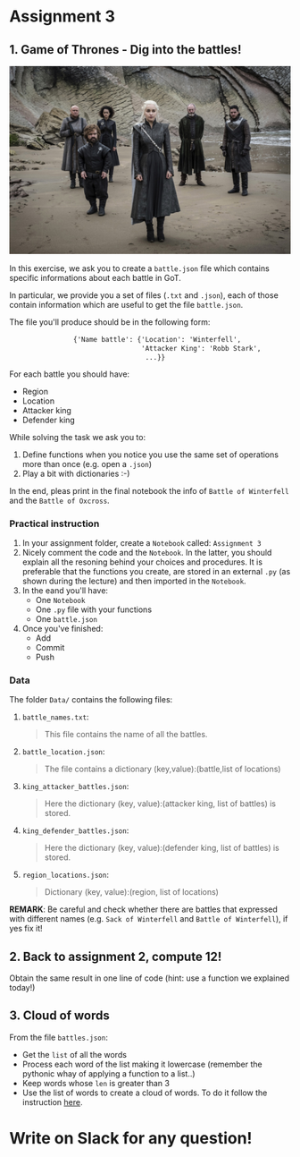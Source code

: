 # Assignment 3



## 1. Game of Thrones - Dig into the battles!

<p align="center">
  <img src="image/got.jpg" alt="Jon & Sansa"/>
</p>


In this exercise, we ask you to create a `battle.json` file which contains specific informations about each battle in GoT.

In particular, we provide you a set of files (`.txt` and `.json`), each of those contain information which are useful to get the file `battle.json`. 

The file you'll produce should be in the following form:

                    {'Name battle': {'Location': 'Winterfell',
                                     'Attacker King': 'Robb Stark',
                                      ...}}
                                                 
For each battle you should have:
* Region
* Location
* Attacker king
* Defender king

While solving the task we ask you to:

1. Define functions when you notice you use the same set of operations more than once (e.g. open a `.json`)
2. Play a bit with dictionaries :-)


In the end, pleas print in the final notebook the info of `Battle of Winterfell` and the `Battle of Oxcross`.

### Practical instruction


1. In your assignment folder, create a `Notebook` called: `Assignment 3`
2. Nicely comment the code and the `Notebook`. In the latter, you should explain all the resoning behind your choices and procedures. It is preferable that the functions you create, are stored in an external `.py` (as shown during the lecture) and then imported in the `Notebook`.
3. In the eand you'll have:
	* One `Notebook`
	* One `.py` file with your functions 
	* One `battle.json` 
4. Once you've finished:
	* Add
	* Commit 
	* Push
	


### Data

The folder `Data/` contains the following files:

1. `battle_names.txt`:

	> This file contains the name of all the battles. 
2. `battle_location.json`:

	> The file contains a dictionary (key,value):(battle,list of locations)
3. `king_attacker_battles.json`:

	> Here the dictionary (key, value):(attacker king, list of battles) is stored.

4. `king_defender_battles.json`: 

	> Here the dictionary (key, value):(defender king, list of battles) is stored.

5. `region_locations.json`:

	> Dictionary (key, value):(region, list of locations)
	

__REMARK__: Be careful and check whether there are battles that expressed with different names (e.g. `Sack of Winterfell` and `Battle of Winterfell`), if yes fix it!




## 2. Back to assignment 2, compute 12!

Obtain the same result in one line of code (hint: use a function we explained today!)

## 3. Cloud of words

From the file `battles.json`:

* Get the `list` of all the words
* Process each word of the list making it lowercase (remember the pythonic whay of applying a function to a list..)
* Keep words whose `len` is greater than 3
* Use the list of words to create a cloud of words. To do it follow the instruction [here](https://github.com/amueller/word_cloud).


# Write on Slack for any question!
